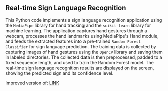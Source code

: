 
## Real-time Sign Language Recognition

This Python code implements a sign language recognition application using the `MediaPipe` library for hand tracking and the `scikit-learn` library for machine learning. The application captures hand gestures through a webcam, processes the hand landmarks using MediaPipe's Hand module, and feeds the extracted features into a pre-trained `Random Forest Classifier` for sign language prediction. The training data is collected by capturing images of hand gestures using the `OpenCV` library and saving them in labeled directories. The collected data is then preprocessed, padded to a fixed sequence length, and used to train the Random Forest model. The real-time sign language recognition results are displayed on the screen, showing the predicted sign and its confidence level.


Improved version of: [LINK](https://www.youtube.com/watch?v=MJCSjXepaAM)
